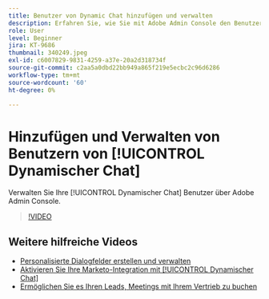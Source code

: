 ```yaml
---
title: Benutzer von Dynamic Chat hinzufügen und verwalten
description: Erfahren Sie, wie Sie mit Adobe Admin Console den Benutzerzugriff für Dynamic Chat verwalten können.
role: User
level: Beginner
jira: KT-9686
thumbnail: 340249.jpeg
exl-id: c6007829-9831-4259-a37e-20a2d318734f
source-git-commit: c2aa5a0dbd22bb949a865f219e5ecbc2c96d6286
workflow-type: tm+mt
source-wordcount: '60'
ht-degree: 0%

---
```


# Hinzufügen und Verwalten von Benutzern von [!UICONTROL Dynamischer Chat]

Verwalten Sie Ihre [!UICONTROL Dynamischer Chat]  Benutzer über Adobe Admin Console.

>[!VIDEO](https://video.tv.adobe.com/v/340249/?quality=12&learn=on)

## Weitere hilfreiche Videos

* [Personalisierte Dialogfelder erstellen und verwalten](dialogue-management.md)
* [Aktivieren Sie Ihre Marketo-Integration mit [!UICONTROL Dynamischer Chat]](marketo-integration.md)
* [Ermöglichen Sie es Ihren Leads, Meetings mit Ihrem Vertrieb zu buchen](meeting-booking.md)
